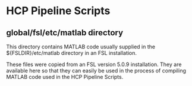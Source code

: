 # HCP Pipeline Scripts

## global/fsl/etc/matlab directory

This directory contains MATLAB code usually supplied in the ${FSLDIR}/etc/matlab directory
in an FSL installation.

These files were copied from an FSL version 5.0.9 installation. They are available here
so that they can easily be used in the process of compiling MATLAB code used in the HCP
Pipeline Scripts.
